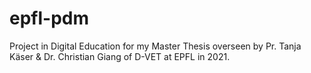 # epfl-pdm
Project in Digital Education for my Master Thesis overseen by Pr. Tanja Käser &amp; Dr. Christian Giang of D-VET at EPFL in 2021.
